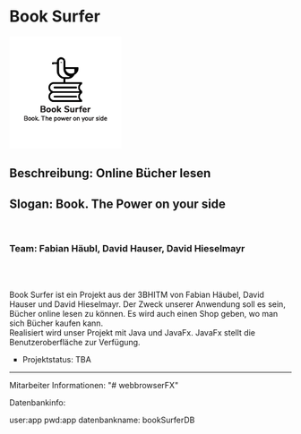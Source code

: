 <h1>Book Surfer</h1>

<img src="https://github.com/DavidHieselmayr/Book-Surfer/blob/master/logos/black.png" height="200px" width="200px"><br>

<h2>Beschreibung: Online Bücher lesen</h2>
<h2>Slogan: Book. The Power on your side</h2><br>
<h3>Team: Fabian Häubl, David Hauser, David Hieselmayr</h3><br><br>

<p>Book Surfer ist ein Projekt aus der 3BHITM von Fabian Häubel, David Hauser und David Hieselmayr. Der Zweck unserer Anwendung soll es sein, Bücher online lesen zu können. Es wird auch einen Shop geben, wo man sich Bücher kaufen kann. <br> Realisiert wird unser Projekt mit Java und JavaFx. JavaFx stellt die Benutzeroberfläche zur Verfügung.</p>

<ul>
  <li type="square">Projektstatus: TBA</li>
</ul>

<hr>


Mitarbeiter Informationen: 
"# webbrowserFX" 

Datenbankinfo: 

user:app
pwd:app
datenbankname: bookSurferDB
